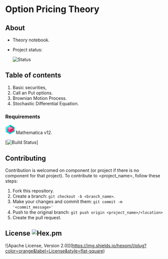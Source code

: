 # Option Pricing Theory <Repository Name>
    
## About  <Synopsis>

* Theory notebook. <Abstract>
* Project status:
    
    ![Status](https://img.shields.io/badge/Status-Active-green) <Status>

## Table of contents
1. Basic securities,
2. Call an Put options.
3. Brownian Motion Process. 
4. Stochastic Differential Equation.

### Requirements
<p>
    <img src="Icons/3d.png" width="30" height="30" />
Mathematica v12.
</p>

[![Build Status](http://img.shields.io/travis/badges/badgerbadgerbadger.svg?style=flat-square)]
## Contributing  <Reporting issues>
  <!--- If your README is long or you have some specific process or steps you want contributors to follow, consider creating a separate CONTRIBUTING.md file--->
Contribution is welcomed on component (or project if there is no component for that project).
To contribute to <project_name>, follow these steps:

1. Fork this repository.
2. Create a branch: `git checkout -b <branch_name>`.
3. Make your changes and commit them: `git commit -m '<commit_message>'`
4. Push to the original branch: `git push origin <project_name>/<location>`
5. Create the pull request.

## License ![Hex.pm](https://img.shields.io/hexpm/l/plug?color=orange&label=License&style=flat-square)
![Apache License, Version 2.0]](https://img.shields.io/hexpm/l/plug?color=orange&label=License&style=flat-square)
